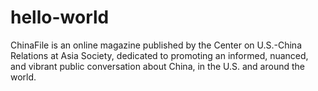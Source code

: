 # hello-world
ChinaFile is an online magazine published by the Center on U.S.-China Relations at Asia Society, dedicated to promoting an informed, nuanced, and vibrant public conversation about China, in the U.S. and around the world.
